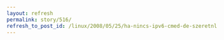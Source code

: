 ```yaml
---
layout: refresh
permalink: story/516/
refresh_to_post_id: /linux/2008/05/25/ha-nincs-ipv6-cmed-de-szeretnl
---
```

